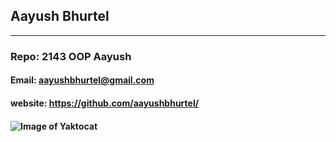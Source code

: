## Aayush Bhurtel ###
-------------------------------------------------------------------------------------------------------------------------------------------
### Repo: 2143 OOP Aayush
#### Email: aayushbhurtel@gmail.com #### 
#### website: https://github.com/aayushbhurtel/ ####
#### ![Image of Yaktocat](https://octodex.github.com/images/yaktocat.png) ####

